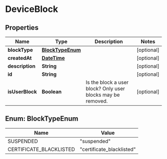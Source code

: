 
# DeviceBlock

## Properties
Name | Type | Description | Notes
------------ | ------------- | ------------- | -------------
**blockType** | [**BlockTypeEnum**](#BlockTypeEnum) |  |  [optional]
**createdAt** | [**DateTime**](DateTime.md) |  |  [optional]
**description** | **String** |  |  [optional]
**id** | **String** |  |  [optional]
**isUserBlock** | **Boolean** | Is the block a user block? Only user blocks may be removed. |  [optional]


<a name="BlockTypeEnum"></a>
## Enum: BlockTypeEnum
Name | Value
---- | -----
SUSPENDED | &quot;suspended&quot;
CERTIFICATE_BLACKLISTED | &quot;certificate_blacklisted&quot;



